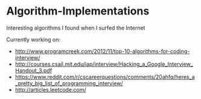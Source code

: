 # Algorithm-Implementations
Interesting algorithms I found when I surfed the Internet

Currently working on:
- http://www.programcreek.com/2012/11/top-10-algorithms-for-coding-interview/
- http://courses.csail.mit.edu/iap/interview/Hacking_a_Google_Interview_Handout_3.pdf
- https://www.reddit.com/r/cscareerquestions/comments/20ahfq/heres_a_pretty_big_list_of_programming_interview/
- http://articles.leetcode.com/